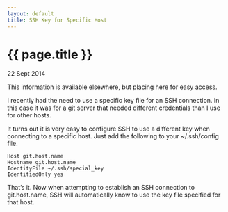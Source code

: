 ```yaml
---
layout: default
title: SSH Key for Specific Host
---
```


{{ page.title }}
================

<p class="meta">22 Sept 2014</p>

This information is available elsewhere, but placing here for easy access.

I recently had the need to use a specific key file for an SSH connection. In
this case it was for a git server that needed different credentials than I use
for other hosts.

It turns out it is very easy to configure SSH to use a different key when
connecting to a specific host. Just add the following to your ~/.ssh/config
file.

```
Host git.host.name
Hostname git.host.name
IdentityFile ~/.ssh/special_key
IdentitiedOnly yes
```

That’s it. Now when attempting to establish an SSH connection to git.host.name,
SSH will automatically know to use the key file specified for that host.
